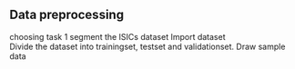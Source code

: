 ## Data preprocessing  
choosing task 1 segment the ISICs dataset
Import dataset  
Divide the dataset into trainingset, testset and validationset. Draw sample data  
